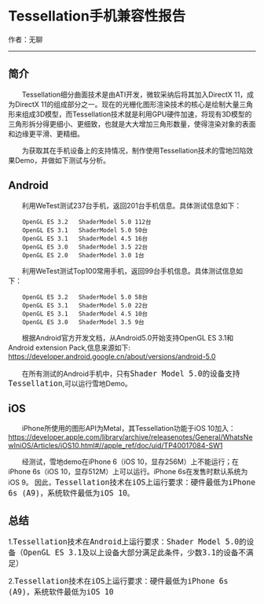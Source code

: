 # Tessellation手机兼容性报告

作者：无聊

---
## 简介
&emsp;&emsp;Tessellation细分曲面技术是由ATI开发，微软采纳后将其加入DirectX 11，成为DirectX 11的组成部分之一。现在的光栅化图形渲染技术的核心是绘制大量三角形来组成3D模型，而Tessellation技术就是利用GPU硬件加速，将现有3D模型的三角形拆分得更细小、更细致，也就是大大增加三角形数量，使得渲染对象的表面和边缘更平滑、更精细。

&emsp;&emsp;为获取其在手机设备上的支持情况，制作使用Tessellation技术的雪地凹陷效果Demo，并做如下测试与分析。

## Android
&emsp;&emsp;利用WeTest测试237台手机，返回201台手机信息。具体测试信息如下：

        OpenGL ES 3.2	ShaderModel 5.0	112台
        OpenGL ES 3.1	ShaderModel 5.0	50台
        OpenGL ES 3.1	ShaderModel 4.5	16台
        OpenGL ES 3.0	ShaderModel 3.5	22台
        OpenGL ES 2.0	ShaderModel 3.0	1台


&emsp;&emsp;利用WeTest测试Top100常用手机，返回99台手机信息。具体测试信息如下：

        OpenGL ES 3.2	ShaderModel 5.0	58台
        OpenGL ES 3.1	ShaderModel 5.0	22台
        OpenGL ES 3.1	ShaderModel 4.5	10台
        OpenGL ES 3.0	ShaderModel 3.5	9台


&emsp;&emsp;根据Android官方开发文档，从Android5.0开始支持OpenGL ES 3.1和 Android extension Pack,信息来源如下:
https://developer.android.google.cn/about/versions/android-5.0

&emsp;&emsp;在所有测试的Android手机中，只有<font size=4>```Shader Model 5.0的设备支持Tessellation```</font>,可以运行雪地Demo。


## iOS

&emsp;&emsp;iPhone所使用的图形API为Metal，其Tessellation功能于iOS 10加入：
https://developer.apple.com/library/archive/releasenotes/General/WhatsNewIniOS/Articles/iOS10.html#//apple_ref/doc/uid/TP40017084-SW1

&emsp;&emsp;经测试，雪地demo在iPhone 6（iOS 10，显存256M）上不能运行；在iPhone 6s（iOS 10，显存512M）上可以运行。iPhone 6s在发售时默认系统为iOS 9。
因此，<font size=4>```Tessellation技术在iOS上运行要求：硬件最低为iPhone 6s (A9)，系统软件最低为iOS 10```</font>。

## 总结
1.<font size=4>```Tessellation技术在Android上运行要求：Shader Model 5.0的设备（OpenGL ES 3.1及以上设备大部分满足此条件，少数3.1的设备不满足）```</font>

2.<font size=4>```Tessellation技术在iOS上运行要求：硬件最低为iPhone 6s (A9)，系统软件最低为iOS 10```</font>
